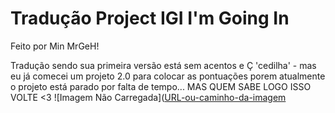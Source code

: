 # Tradução Project IGI I'm Going In
Feito por Min MrGeH!

Tradução sendo sua primeira versão está sem acentos e Ç 'cedilha' - mas eu já comecei um projeto 2.0 para colocar as pontuações porem atualmente o projeto está parado por falta de tempo... MAS QUEM SABE LOGO ISSO VOLTE <3
![Imagem Não Carregada]([URL-ou-caminho-da-imagem](https://m.media-amazon.com/images/M/MV5BM2I2ZjczNWYtZDhlYS00ZjBhLWExNjctYjI2MTFlMmI1YjdmXkEyXkFqcGc@._V1_.jpg)
